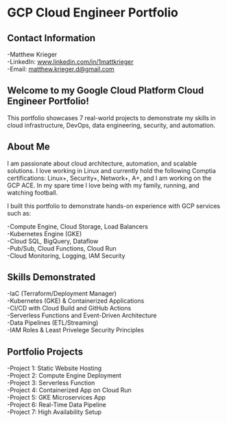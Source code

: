 # GCP Cloud Engineer Portfolio

## Contact Information
-Matthew Krieger  
-LinkedIn: www.linkedin.com/in/1mattkrieger  
-Email: matthew.krieger.d@gmail.com

## Welcome to my Google Cloud Platform Cloud Engineer Portfolio!

This portfolio showcases 7 real-world projects to demonstrate my skills in
cloud infrastructure, DevOps, data engineering, security, and automation.

## About Me

I am passionate about cloud architecture, automation, and scalable solutions.
I love working in Linux and currently hold the following Comptia certifications:
Linux+, Security+, Network+, A+, and I am working on the GCP ACE. In my spare
time I love being with my family, running, and watching football.

I built this portfolio to demonstrate hands-on experience with GCP services
such as:

-Compute Engine, Cloud Storage, Load Balancers  
-Kubernetes Engine (GKE)  
-Cloud SQL, BigQuery, Dataflow  
-Pub/Sub, Cloud Functions, Cloud Run  
-Cloud Monitoring, Logging, IAM Security

## Skills Demonstrated
-IaC (Terraform/Deployment Manager)  
-Kubernetes (GKE) & Containerized Applications  
-CI/CD with Cloud Build and GitHub Actions  
-Serverless Functions and Event-Driven Architecture  
-Data Pipelines (ETL/Streaming)  
-IAM Roles & Least Privelege Security Principles  

## Portfolio Projects
-Project 1: Static Website Hosting  
-Project 2: Compute Engine Deployment  
-Project 3: Serverless Function  
-Project 4: Containerized App on Cloud Run  
-Project 5: GKE Microservices App  
-Project 6: Real-Time Data Pipeline  
-Project 7: High Availability Setup
